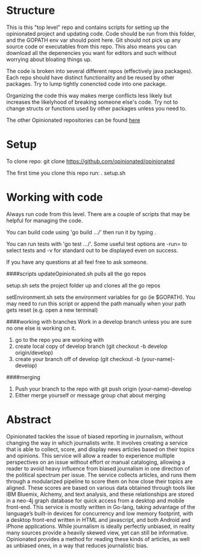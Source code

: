 Structure 
=========
This is this "top level" repo and contains scripts for setting up the opinionated project and updating code. Code should be run from this folder, and the GOPATH env var should point here. Git should not pick up any source code or executables from this repo. This also means you can download all the depenencies you want for editors and such without worrying about bloating things up. 

The code is broken into several different repos (effectively java packages). Each repo should have distinct functionality and be reused by other packages. Try to lump tightly conencted code into one package. 

Organizing the code this way makes merge conflicts less likely but increases the likelyhood of breaking someone else's code. Try not to change structs or functions used by other packages unless you need to. 

The other Opinionated repositories can be found [here](https://github.com/opinionated)

Setup
=========

To clone repo: git clone https://github.com/opinionated/opinionated

The first time you clone this repo run: . setup.sh

Working with code
=========
Always run code from this level. There are a couple of scripts that may be helpful for managing the code.  

You can build code using 'go build .../<package name>' then run it by typing <package name>.

You can run tests with 'go test .../<package name>'. Some useful test options are -run=<test name regex> to select tests and -v for standard out to be displayed even on success.

If you have any questions at all feel free to ask someone.

####scripts
updateOpinionated.sh pulls all the go repos

setup.sh sets the project folder up and clones all the go repos

setEnvironment.sh sets the environment variables for go (ie $GOPATH). You may need to run this script or append the path manually when your path gets reset (e.g. open a new terminal)

####working with branches
Work in a develop branch unless you are sure no one else is working on it.   
1) go to the repo you are working with  
2) create local copy of develop branch (git checkout -b develop origin/develop)    
3) create your branch off of develop (git checkout -b (your-name)-develop)   

####merging
1) Push your branch to the repo with git push origin (your-name)-develop  
2) Either merge yourself or message group chat about merging

Abstract
=========
Opinionated tackles the issue of biased reporting in journalism, without changing the way in which journalists write. It involves creating a service that is able to collect, score, and display news articles based on their topics and opinions. This service will allow a reader to experience multiple perspectives on an issue without effort or manual cataloging, allowing a reader to avoid heavy influence from biased journalism in one direction of the political spectrum per issue. The service collects articles, and runs them through a modularized pipeline to score them on how close their topics are aligned. These scores are based on various data obtained through tools like IBM Bluemix, Alchemy, and text analysis, and these relationships are stored in a neo-4j graph database for quick access from a desktop and mobile front-end. This service is mostly written in Go-lang, taking advantage of the language’s built-in devices for concurrency and low memory footprint, with a desktop front-end written in HTML and javascript, and both Android and iPhone applications. While journalism is ideally perfectly unbiased, in reality many sources provide a heavily skewed view, yet can still be informative. Opinionated provides a method for reading these kinds of articles, as well as unbiased ones, in a way that reduces journalistic bias.

